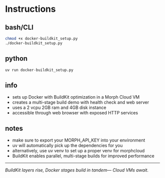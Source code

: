 # Instructions

## bash/CLI
```bash
chmod +x docker-buildkit_setup.py
./docker-buildkit_setup.py
```

## python
```python
uv run docker-buildkit_setup.py
```

## info
- sets up Docker with BuildKit optimization in a Morph Cloud VM
- creates a multi-stage build demo with health check and web server
- uses a 2 vcpu 2GB ram and 4GB disk instance
- accessible through web browser with exposed HTTP services

## notes
- make sure to export your MORPH_API_KEY into your environment
- uv will automatically pick up the dependencies for you
- alternatively, use uv venv to set up a proper venv for morphcloud
- BuildKit enables parallel, multi-stage builds for improved performance

---

*BuildKit layers rise,*
*Docker stages build in tandem—*
*Cloud VMs await.*
